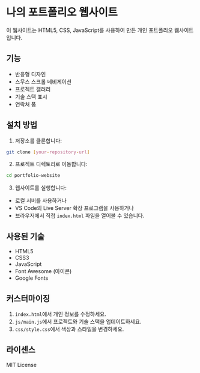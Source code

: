 # 나의 포트폴리오 웹사이트

이 웹사이트는 HTML5, CSS, JavaScript를 사용하여 만든 개인 포트폴리오 웹사이트입니다.

## 기능

- 반응형 디자인
- 스무스 스크롤 네비게이션
- 프로젝트 갤러리
- 기술 스택 표시
- 연락처 폼

## 설치 방법

1. 저장소를 클론합니다:
```bash
git clone [your-repository-url]
```

2. 프로젝트 디렉토리로 이동합니다:
```bash
cd portfolio-website
```

3. 웹사이트를 실행합니다:
- 로컬 서버를 사용하거나
- VS Code의 Live Server 확장 프로그램을 사용하거나
- 브라우저에서 직접 `index.html` 파일을 열어볼 수 있습니다.

## 사용된 기술

- HTML5
- CSS3
- JavaScript
- Font Awesome (아이콘)
- Google Fonts

## 커스터마이징

1. `index.html`에서 개인 정보를 수정하세요.
2. `js/main.js`에서 프로젝트와 기술 스택을 업데이트하세요.
3. `css/style.css`에서 색상과 스타일을 변경하세요.

## 라이센스

MIT License 